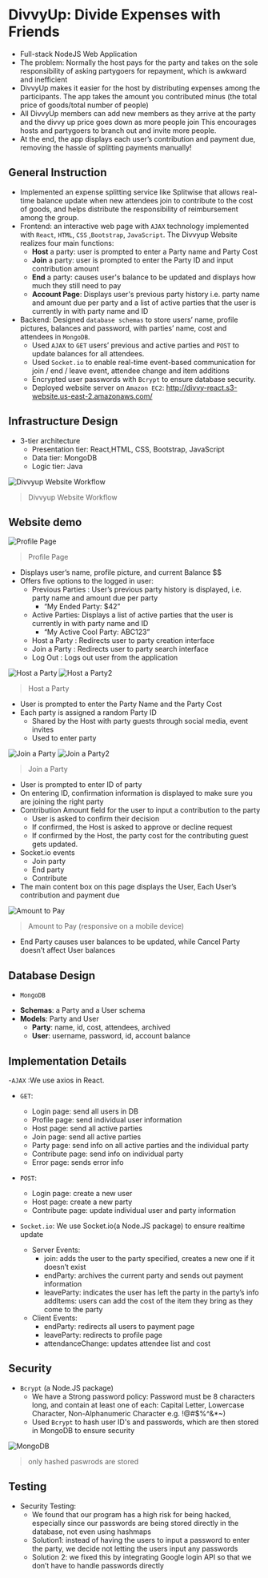 # DivvyUp: Divide Expenses with Friends
- Full-stack NodeJS Web Application
- The problem: Normally the host pays for the party and takes on the sole responsibility of asking partygoers for repayment, which is awkward and inefficient
- DivvyUp makes it easier for the host by distributing expenses among the participants. The app takes the amount you contributed minus (the total price of goods/total number of people)
- All DivvyUp members can add new members as they arrive at the party and the divvy up price goes down as more people join
This encourages hosts and partygoers to branch out and invite more people. 
- At the end, the app displays each user’s contribution and payment due, removing the hassle of splitting payments manually!

## General Instruction
- Implemented an expense splitting service like Splitwise that allows real-time balance update when new attendees join to contribute to the cost of goods, and helps distribute the responsibility of reimbursement among the group. 
- Frontend: an interactive web page with `AJAX` technology implemented with `React`, `HTML`, `CSS` ,`Bootstrap`, `JavaScript`. The Divvyup Website realizes four main functions:
   * **Host** a party: user is prompted to enter a Party name and Party Cost
   * **Join** a party: user is prompted to enter the Party ID and input contribution amount
   * **End** a party: causes user's balance to be updated and displays how much they still need to pay
   * **Account Page**: Displays user's previous party history i.e. party name and amount due per party and a list of active parties that the user is currently in with party name and ID
- Backend: Designed `database schemas` to store users’ name, profile pictures, balances and password, with parties’ name, cost and attendees in `MongoDB`.
  * Used `AJAX` to `GET` users’ previous and active parties and `POST` to update balances for all attendees.
  * Used `Socket.io` to enable real-time event-based communication for join / end / leave event, attendee change and item additions
  * Encrypted user passwords with `Bcrypt` to ensure database security.
  * Deployed website server on `Amazon EC2`: http://divvy-react.s3-website.us-east-2.amazonaws.com/
  
 

## Infrastructure Design
- 3-tier architecture
   * Presentation tier: React,HTML, CSS, Bootstrap, JavaScript
   * Data tier: MongoDB
   * Logic tier: Java

![Divvyup Website Workflow](http://i.imgur.com/LvDX7h7.png)
> Divvyup Website Workflow

## Website demo
![Profile Page](https://i.imgur.com/0D3ENvr.png)
> Profile Page
- Displays user’s name, profile picture, and current Balance $$
- Offers five options to the logged in user:
  * Previous Parties : User’s previous party history is displayed, i.e. party name and amount due per party
      * “My Ended Party: $42”
  * Active Parties: Displays a list of active parties that the user is currently in with party name and ID
      * “My Active Cool Party: ABC123”
  * Host a Party : Redirects user to party creation interface
  * Join a Party : Redirects user to party search interface
  *  Log Out : Logs out user from the application

![Host a Party](https://i.imgur.com/Va1zBSt.png)
![Host a Party2](https://i.imgur.com/C1NdhhF.png)
> Host a Party
- User is prompted to enter the Party Name and the Party Cost
- Each party is assigned a random Party ID 
   * Shared by the Host with party guests through social media, event invites
   * Used to enter party

![Join a Party](https://i.imgur.com/FRBxVGu.png)
![Join a Party2](https://i.imgur.com/ZmfpAA4.png)
> Join a Party
- User is prompted to enter ID of party
- On entering ID, confirmation information is displayed to make sure you are joining the right party
- Contribution Amount field for the user to input a contribution to the party
    * User is asked to confirm their decision
    * If confirmed, the Host is asked to approve or decline request
    * If confirmed by the Host, the party cost for the contributing guest gets updated.
 - Socket.io events
    * Join party
    * End party
    * Contribute 
 - The main content box on this page displays the User, Each User’s contribution and payment due

![Amount to Pay](https://i.imgur.com/DTQENCD.png)
> Amount to Pay (responsive on a mobile device)
- End Party causes user balances to be updated, while Cancel Party doesn’t affect User balances 

## Database Design
- `MongoDB`
* **Schemas**: a Party and a User schema
* **Models**: Party and User
	* **Party**: name, id, cost, attendees, archived
	* **User**: username, password, id, account balance
    
## Implementation Details
-`AJAX` :We use axios in React.
 - `GET`:
 	* Login page: send all users in DB
	* Profile page: send individual user information
	* Host page: send all active parties
	* Join page: send all active parties
	* Party page: send info on all active parties and the individual party
	* Contribute page: send info on individual party
	* Error page: sends error info
- `POST`:
	* Login page: create a new user
	* Host page: create a new party
	* Contribute page: update individual user and party information
	
- `Socket.io`: We use Socket.io(a Node.JS package) to ensure realtime update
  - Server Events:
	* join: adds the user to the party specified, creates a new one if it doesn’t exist
	* endParty: archives the current party and sends out payment information
	* leaveParty: indicates the user has left the party in the party’s info
	addItems: users can add the cost of the item they bring as they come to the party
  - Client Events:
	* endParty: redirects all users to payment page
	* leaveParty: redirects to profile page
	* attendanceChange: updates attendee list and cost

## Security
- `Bcrypt` (a Node.JS package)
  * We have a Strong password policy: Password must be 8 characters long, and contain at least one of each: Capital Letter, Lowercase Character, Non-Alphanumeric Character e.g. !@#$%^&*~)
  * Used `Bcrypt` to hash user ID's and passwords, which are then stored in MongoDB to ensure security
  
![MongoDB](https://i.imgur.com/273gw4F.png)
 > only hashed paswrods are stored

## Testing
- Security Testing:
    * We found that our program has a high risk for being hacked, especially since our passwords are being stored directly in the database, not even using hashmaps
	*  Solution1: instead of having the users to input a password to enter the party, we decide not letting the users input any passwords
	* Solution 2: we fixed this by integrating Google login API so that we don’t have to handle passwords directly

